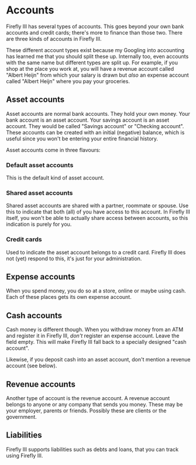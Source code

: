 # Accounts

Firefly III has several types of accounts. This goes beyond your own bank accounts and credit cards; there's more to finance than those two. There are three kinds of accounts in Firefly III.

These different account types exist because my Googling into accounting has learned me that you should split these up. Internally too, even accounts with the same name but different types are split up. For example, if you shop at the place you work at, you will have a revenue account called "Albert Heijn" from which your salary is drawn but *also* an expense account called "Albert Heijn" where you pay your groceries.

## Asset accounts

Asset accounts are normal bank accounts. They hold your own money. Your bank account is an asset account. Your savings account is an asset account. They would be called "Savings account" or "Checking account". These accounts can be created with an initial (negative) balance, which is useful since you won't be entering your entire financial history.

Asset accounts come in three flavours:

### Default asset accounts

This is the default kind of asset account.

### Shared asset accounts

Shared asset accounts are shared with a partner, roommate or spouse. Use this to indicate that both (all) of you have access to this account. In Firefly III itself, you won't be able to actually share access between accounts, so this indication is purely for you.

### Credit cards

Used to indicate the asset account belongs to a credit card. Firefly III does not (yet) respond to this, it's just for your administration.

## Expense accounts

When you spend money, you do so at a store, online or maybe using cash. Each of these places gets its own expense account.

## Cash accounts

Cash money is different though. When you withdraw money from an ATM and register it in Firefly III, *don't* register an expense account. Leave the field empty. This will make Firefly III fall back to a specially designed "cash account".

Likewise, if you deposit cash into an asset account, don't mention a revenue account (see below).

## Revenue accounts

Another type of account is the revenue account. A revenue account belongs to anyone or any company that sends you money. These may be your employer, parents or friends. Possibly these are clients or the government.

## Liabilities

Firefly III supports liabilities such as debts and loans, that you can track using Firefly III.
